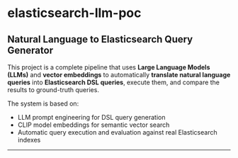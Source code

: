 # elasticsearch-llm-poc

## Natural Language to Elasticsearch Query Generator

This project is a complete pipeline that uses **Large Language Models (LLMs)** and **vector embeddings** to automatically **translate natural language queries** into **Elasticsearch DSL queries**, execute them, and compare the results to ground-truth queries.

The system is based on:
- LLM prompt engineering for DSL query generation
- CLIP model embeddings for semantic vector search
- Automatic query execution and evaluation against real Elasticsearch indexes

---
